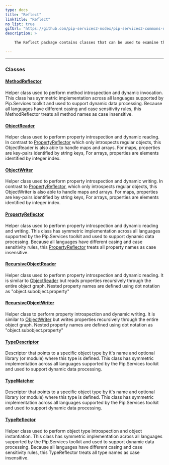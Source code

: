```yaml
---
type: docs
title: "Reflect"
linkTitle: "Reflect"
no_list: true
gitUrl: "https://github.com/pip-services3-nodex/pip-services3-commons-nodex"
description: >

    The Reflect package contains classes that can be used to examine the properties, methods and type of a class. In addition, it can be used to dynamically set the values of a property and create objects of a specific type.

---
```

---

<div class="module-body"> 

### Classes

#### [MethodReflector](method_reflector)
Helper class used to perform method introspection and dynamic invocation.
This class has symmetric implementation across all languages supported
by Pip.Services toolkit and used to support dynamic data processing.
Because all languages have different casing and case sensitivity rules,
this MethodReflector treats all method names as case insensitive.

#### [ObjectReader](object_reader)
Helper class used to perform property introspection and dynamic reading.
In contrast to [PropertyReflector](property_reflector) which only introspects regular objects,
this ObjectReader is also able to handle maps and arrays.
For maps, properties are key-pairs identified by string keys,
For arrays, properties are elements identified by integer index.

#### [ObjectWriter](object_writer)
Helper class used to perform property introspection and dynamic writing.
In contrast to [PropertyReflector](property_reflector), which only introspects regular objects,
this ObjectWriter is also able to handle maps and arrays.
For maps, properties are key-pairs identified by string keys,
For arrays, properties are elements identified by integer index.

#### [PropertyReflector](property_reflector)
Helper class used to perform property introspection and dynamic reading and writing.
This class has symmetric implementation across all languages supported
by the Pip.Services toolkit and used to support dynamic data processing.
Because all languages have different casing and case sensitivity rules,
this [PropertyReflector](property_reflector) treats all property names as case insensitive.

#### [RecursiveObjectReader](recursive_object_reader)
Helper class used to perform property introspection and dynamic reading.
It is similar to [ObjectReader](object_reader) but reads properties recursively
through the entire object graph. Nested property names are defined
using dot notation as "object.subobject.property"

#### [RecursiveObjectWriter](recursive_object_writer)
Helper class to perform property introspection and dynamic writing.
It is similar to [ObjectWriter](object_writer) but writes properties recursively
through the entire object graph. Nested property names are defined
using dot notation as "object.subobject.property"

#### [TypeDescriptor](type_descriptor)
Descriptor that points to a specific object type by it's name
and optional library (or module) where this type is defined.
This class has symmetric implementation across all languages supported
by the Pip.Services toolkit and used to support dynamic data processing.

#### [TypeMatcher](type_matcher)
Descriptor that points to a specific object type by it's name
and optional library (or module) where this type is defined.
This class has symmetric implementation across all languages supported
by the Pip.Services toolkit and used to support dynamic data processing.

#### [TypeReflector](type_reflector)
Helper class used to perform object type introspection and object instantiation.
This class has symmetric implementation across all languages supported
by the Pip.Services toolkit and used to support dynamic data processing.
Because all languages have different casing and case sensitivity rules,
this TypeReflector treats all type names as case insensitive.

</div>
